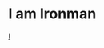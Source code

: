 # I am Ironman
[I](https://github.com/aZraeII/turbo-octo-guacamole/blob/main/5d89e8f46b6d1ee1e4cdf8be3546706f.jpg?raw=true)